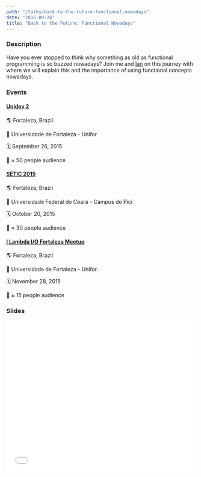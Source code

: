 ```yaml
---
path: "/talks/back-to-the-future-functional-nowadays"
date: "2015-09-26"
title: "Back to the Future: Functional Nowadays"
---
```


### Description

Have you ever stopped to think why something as old as functional programming is so buzzed nowadays? Join me and [Ian](http://akaian.com/) on this journey with where we will explain this and the importance of using functional concepts nowadays.

### Events

#### [Unidev 2](http://unidevce.github.io/)

🌎 Fortaleza, Brazil

📍 Universidade de Fortaleza - Unifor

🗓️ September 26, 2015

👥 ≈ 50 people audience

#### [SETIC 2015](http://www.seti.ufc.br/)

🌎 Fortaleza, Brazil

📍 Universidade Federal do Ceará - Campus do Pici

🗓️ October 20, 2015

👥 ≈ 30 people audience

#### [I Lambda I/O Fortaleza Meetup](http://lambda-io-fortaleza.github.io/)

🌎 Fortaleza, Brazil

📍 Universidade de Fortaleza - Unifor.

🗓️ November 28, 2015

👥 ≈ 15 people audience

### Slides

<div style="left: 0; width: 100%; height: 0; position: relative; padding-bottom: 79.5798%;"><iframe src="//speakerdeck.com/player/117bbbe00ca940e59fdd839caa9fb4ff" style="border: 0; top: 0; left: 0; width: 100%; height: 100%; position: absolute;" allowfullscreen scrolling="no"></iframe></div>
